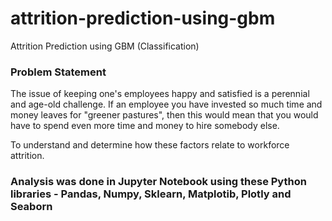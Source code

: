 # attrition-prediction-using-gbm
Attrition Prediction using GBM (Classification)

### Problem Statement
The issue of keeping one's employees happy and satisfied is a perennial and age-old challenge. If an employee you have invested so much time and money leaves for "greener pastures", then this would mean that you would have to spend even more time and money to hire somebody else.

To understand and determine how these factors relate to workforce attrition.

### Analysis was done in Jupyter Notebook using these Python libraries - Pandas, Numpy, Sklearn, Matplotib, Plotly and Seaborn
